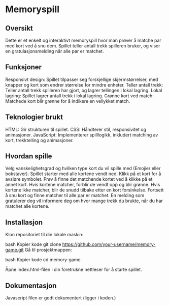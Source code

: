 # Memoryspill

## Oversikt

Dette er et enkelt og interaktivt memoryspill hvor man prøver å matche par med kort ved å snu dem. 
Spillet teller antall trekk spilleren bruker, og viser en gratulasjonsmelding når alle par er matchet.

## Funksjoner

Responsivt design: Spillet tilpasser seg forskjellige skjermstørrelser, med knapper og kort som endrer størrelse for mindre enheter.
Teller antall trekk: Teller antall trekk spilleren har gjort, og lagrer tellingen i lokal lagring.
Lokal lagring: Spillet lagrer antall trekk i lokal lagring.
Grønne kort ved match: Matchede kort blir grønne for å indikere en vellykket match.

## Teknologier brukt
HTML: Gir strukturen til spillet.
CSS: Håndterer stil, responsivitet og animasjoner.
JavaScript: Implementerer spilllogikk, inkludert matching av kort, trekktelling og animasjoner.

## Hvordan spille
Velg vanskelighetsgrad og hvilken type kort du vil spille med (Emojier eller bokstaver).
Spillet starter med alle kortene vendt ned.
Klikk på et kort for å avsløre symbolet.
Prøv å finne det matchende kortet ved å klikke på et annet kort.
Hvis kortene matcher, forblir de vendt opp og blir grønne.
Hvis kortene ikke matcher, blir de snudd tilbake etter en kort forsinkelse.
Fortsett å snu kort og finne matcher til alle par er matchet.
En melding som gratulerer deg vil informere deg om hvor mange trekk du brukte, når du har matchet alle kortene.

## Installasjon
Klon repositoriet til din lokale maskin:

bash
Kopier kode
git clone https://github.com/your-username/memory-game.git
Gå til prosjektmappen:

bash
Kopier kode
cd memory-game

Åpne index.html-filen i din foretrukne nettleser for å starte spillet.

## Dokumentasjon

Javascript filen er godt dokumentert (ligger i koden.)
